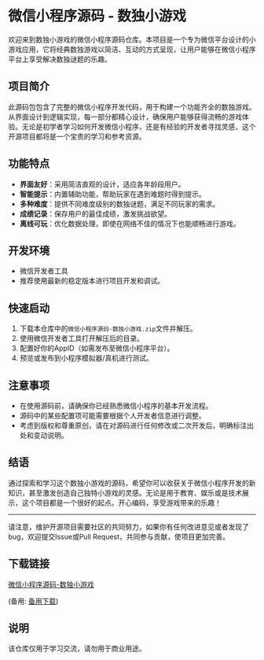 # 微信小程序源码 - 数独小游戏

欢迎来到数独小游戏的微信小程序源码仓库。本项目是一个专为微信平台设计的小游戏应用，它将经典数独游戏以简洁、互动的方式呈现，让用户能够在微信小程序平台上享受解决数独谜题的乐趣。

## 项目简介

此源码包包含了完整的微信小程序开发代码，用于构建一个功能齐全的数独游戏。从界面设计到逻辑实现，每一部分都精心设计，确保用户能够获得流畅的游戏体验。无论是初学者学习如何开发微信小程序，还是有经验的开发者寻找灵感，这个开源项目都将是一个宝贵的学习和参考资源。

## 功能特点

- **界面友好**：采用简洁直观的设计，适应各年龄段用户。
- **智能提示**：内置辅助功能，帮助玩家在遇到难题时得到提示。
- **多种难度**：提供不同难度级别的数独谜题，满足不同玩家的需求。
- **成绩记录**：保存用户的最佳成绩，激发挑战欲望。
- **离线可玩**：优化数据处理，即使在网络不佳的情况下也能顺畅进行游戏。

## 开发环境

- 微信开发者工具
- 推荐使用最新的稳定版本进行项目开发和调试。

## 快速启动

1. 下载本仓库中的`微信小程序源码-数独小游戏.zip`文件并解压。
2. 使用微信开发者工具打开解压后的目录。
3. 配置好你的AppID（如需发布至微信小程序平台）。
4. 预览或发布到小程序模拟器/真机进行测试。

## 注意事项

- 在使用源码前，请确保你已经熟悉微信小程序的基本开发流程。
- 源码中的某些配置项可能需要根据个人开发者信息进行调整。
- 考虑到版权和尊重原创，请在对源码进行任何修改或二次开发后，明确标注出处和变动说明。

## 结语

通过探索和学习这个数独小游戏的源码，希望你可以收获关于微信小程序开发的新知识，甚至激发创造自己独特小游戏的灵感。无论是用于教育、娱乐或是技术展示，这个项目都是一个很好的起点。开心编码，享受游戏带来的乐趣！

---

请注意，维护开源项目需要社区的共同努力，如果你有任何改进意见或者发现了bug，欢迎提交Issue或Pull Request，共同参与贡献，使项目更加完善。

## 下载链接
[微信小程序源码-数独小游戏](https://pan.quark.cn/s/d5d947e4d57d) 

(备用: [备用下载](https://pan.baidu.com/s/1wVoxK3fnUIF3T0hwS4J4bw?pwd=1234))

## 说明

该仓库仅用于学习交流，请勿用于商业用途。
